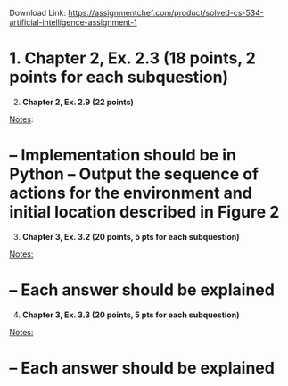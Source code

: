 Download Link: https://assignmentchef.com/product/solved-cs-534-artificial-intelligence-assignment-1
<br>






<h1>1.  <strong>Chapter 2, Ex. 2.3  </strong><strong>(18 points, 2 points for each subquestion) </strong></h1>




<ol start="2">

 <li><strong>Chapter 2, Ex. 2.9 </strong><strong>(22 points)</strong></li>

</ol>




<u>Notes</u>:

<h1>– Implementation should be in Python – Output the sequence of actions for the environment and initial location described in     Figure 2</h1>




<ol start="3">

 <li><strong>Chapter 3, Ex. 3.2 </strong><strong>(20 points, 5 pts for each subquestion)</strong></li>

</ol>




<u>Notes:</u>

<h1>– Each answer should be explained</h1>







<ol start="4">

 <li><strong>Chapter 3, Ex. 3.3 </strong><strong>(20 points, 5 pts for each subquestion)</strong></li>

</ol>




<u>Notes:</u>

<h1>– Each answer should be explained</h1>


